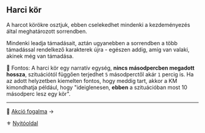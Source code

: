 ## Harci kör

A harcot körökre osztjuk, ebben cselekedhet mindenki a kezdeményezés által meghatározott sorrendben.

Mindenki leadja támadásait, aztán ugyanebben a sorrendben a több támadással rendelkező karakterek újra - egészen addig, amíg van valaki, akinek még van támadása.

🔆 Fontos: A harci kör egy narratív egység, **nincs másodpercben megadott hossza**, szituációtól függően terjedhet `5` másodperctől akár `1` percig is. Ha az adott helyzetben kiemelten fontos, hogy meddig tart, akkor a KM kimondhatja például, hogy "ideiglenesen, **ebben** a szituációban most 10 másodperc lesz egy kör".

---

🔗 [Akció fogalma](063_02_akcio_fogalma.md) →

⚜️ [Nyitóoldal](start.md#6-harcrendszer-%EF%B8%8F)
